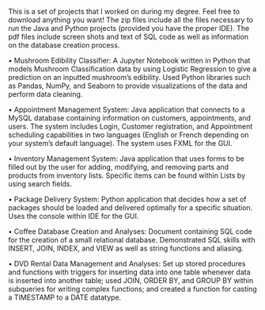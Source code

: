 This is a set of projects that I worked on during my degree. Feel free to download anything you want!
The zip files include all the files necessary to run the Java and Python projects (provided you have the proper IDE).
The pdf files include screen shots and text of SQL code as well as information on the database creation process.

•	Mushroom Edibility Classifier: A Jupyter Notebook written in Python that models Mushroom Classification data by using Logistic Regression to give a prediction on an inputted mushroom’s edibility. 
Used Python libraries such as Pandas, NumPy, and Seaborn to provide visualizations of the data and perform data cleaning.

•	Appointment Management System: Java application that connects to a MySQL database containing information on customers, appointments, and users. 
The system includes Login, Customer registration, and Appointment scheduling capabilities in two languages (English or French depending on your system’s default language). 
The system uses FXML for the GUI. 

•	Inventory Management System: Java application that uses forms to be filled out by the user for adding, modifying, and removing parts and products from inventory lists. 
Specific items can be found within Lists by using search fields.


•	Package Delivery System: Python application that decides how a set of packages should be loaded and 
delivered optimally for a specific situation. Uses the console within IDE for the GUI.

•	Coffee Database Creation and Analyses: Document containing SQL code for the creation of a small relational database. 
Demonstrated SQL skills with INSERT, JOIN, INDEX, and VIEW as well as string functions and aliasing.

•	DVD Rental Data Management and Analyses: Set up stored procedures and functions with triggers for inserting data into one table whenever data is inserted into another table; 
used JOIN, ORDER BY, and GROUP BY within subqueries for writing complex functions; and created a function for casting a TIMESTAMP to a DATE datatype.
